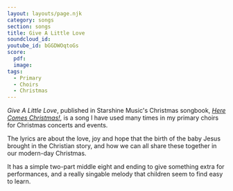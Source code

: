 ```yaml
---
layout: layouts/page.njk
category: songs
section: songs
title: Give A Little Love
soundcloud_id:
youtube_id: bGGDWOqtoGs
score:
  pdf:
  image:
tags:
  - Primary
  - Choirs
  - Christmas
---
```


*Give A Little Love*, published in Starshine Music's Christmas songbook, [*Here Comes Christmas!*](https://www.starshine.co.uk/here-comes-christmas), is a song I have used many times in my primary choirs for Christmas concerts and events.

The lyrics are about the love, joy and hope that the birth of the baby Jesus brought in the Christian story, and how we can all share these together in our modern-day Christmas.

It has a simple two-part middle eight and ending to give something extra for performances, and a really singable melody that children seem to find easy to learn.
